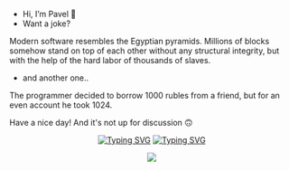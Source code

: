 - Hi, I’m Pavel 👋
- Want a joke? 

Modern software resembles the Egyptian pyramids. 
Millions of blocks somehow stand on top of each other without any structural integrity, but with the help of the hard labor of thousands of slaves.

- and another one..

The programmer decided to borrow 1000 rubles from a friend, but for an even account he took 1024.

Have a nice day! And it's not up for discussion 🙃

<div align="center">
      <a href="https://git.io/typing-svg"><img src="https://readme-typing-svg.herokuapp.com?font=Fira+Code&size=28&duration=7000&pause=500&color=00FF2B&center=true&vCenter=true&repeat=false&random=false&width=1000&lines=Writing+the+code..%3A" alt="Typing SVG"/></a>
      <a href="https://git.io/typing-svg"><img src="https://readme-typing-svg.demolab.com?font=Fira+Code&size=15&pause=600&color=00FF2B&center=true&vCenter=true&multiline=true&repeat=false&random=false&width=950&height=250&duration=2000&lines=+let+codes+=+[72,+69,+76,+76,+79].map(c+=>+c+*+2+/+2);+let+modified+=+codes.map(code=>code+-+(-5));+let+restored+=+modified.map(code=>String.fromCharCode(code+-+5));+let+scrambled+=+restored.sort(()=>(Math.random()+-+0.5));+while+(scrambled.map(c=>c.charCodeAt(0)).join()+!==+codes.join());{;scrambled+=+scrambled.sort((a,b)=>codes.indexOf(a.charCodeAt(0))+-+codes.indexOf(b.charCodeAt(0)));+};++console.log(scrambled.join(''));" alt="Typing SVG" /></a>


<p align="center">
  <a href="https://skillicons.dev">
    <img src="https://skillicons.dev/icons?i=cpp,c,qt,cmake,html,js,linux,git,github" />
  </a>
</p>
